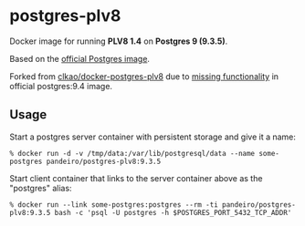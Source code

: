 postgres-plv8
=============

Docker image for running **PLV8 1.4** on **Postgres 9 (9.3.5)**.

Based on the [official Postgres image](http://registry.hub.docker.com/_/postgres/).

Forked from [clkao/docker-postgres-plv8](https://github.com/clkao/docker-postgres-plv8) due
to [missing functionality](https://github.com/docker-library/postgres/issues/41) in official postgres:9.4 image.



## Usage

Start a postgres server container with persistent storage and give it a name:

    % docker run -d -v /tmp/data:/var/lib/postgresql/data --name some-postgres pandeiro/postgres-plv8:9.3.5

Start client container that links to the server container above as the "postgres" alias:

    % docker run --link some-postgres:postgres --rm -ti pandeiro/postgres-plv8:9.3.5 bash -c 'psql -U postgres -h $POSTGRES_PORT_5432_TCP_ADDR'
